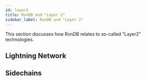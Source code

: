 ```yaml
---
id: layer2
title: RvnDB and "Layer 2"
sidebar_label: RvnDB and "Layer 2"
---
```


This section discusses how RvnDB relates to so-called "Layer2" technologies.

## Lightning Network


## Sidechains
